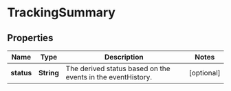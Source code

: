 
# TrackingSummary

## Properties
Name | Type | Description | Notes
------------ | ------------- | ------------- | -------------
**status** | **String** | The derived status based on the events in the eventHistory. |  [optional]



